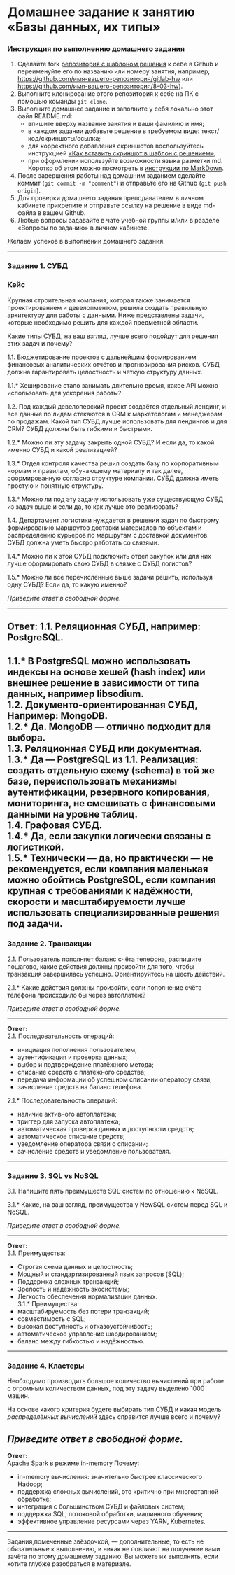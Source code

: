 # Домашнее задание к занятию «Базы данных, их типы»

### Инструкция по выполнению домашнего задания

1. Сделайте fork [репозитория c шаблоном решения](https://github.com/netology-code/sys-pattern-homework) к себе в Github и переименуйте его по названию или номеру занятия, например, https://github.com/имя-вашего-репозитория/gitlab-hw или https://github.com/имя-вашего-репозитория/8-03-hw).
2. Выполните клонирование этого репозитория к себе на ПК с помощью команды `git clone`.
3. Выполните домашнее задание и заполните у себя локально этот файл README.md:
    - впишите вверху название занятия и ваши фамилию и имя;
    - в каждом задании добавьте решение в требуемом виде: текст/код/скриншоты/ссылка;
    - для корректного добавления скриншотов воспользуйтесь инструкцией [«Как вставить скриншот в шаблон с решением»](https://github.com/netology-code/sys-pattern-homework/blob/main/screen-instruction.md);
    - при оформлении используйте возможности языка разметки md. Коротко об этом можно посмотреть в [инструкции по MarkDown](https://github.com/netology-code/sys-pattern-homework/blob/main/md-instruction.md).
4. После завершения работы над домашним заданием сделайте коммит (`git commit -m "comment"`) и отправьте его на Github (`git push origin`).
5. Для проверки домашнего задания преподавателем в личном кабинете прикрепите и отправьте ссылку на решение в виде md-файла в вашем Github.
6. Любые вопросы задавайте в чате учебной группы и/или в разделе «Вопросы по заданию» в личном кабинете.

Желаем успехов в выполнении домашнего задания.

---

### Задание 1. СУБД

### Кейс
Крупная строительная компания, которая также занимается проектированием и девелопментом, решила создать
правильную архитектуру для работы с данными. Ниже представлены задачи, которые необходимо решить для
каждой предметной области.

Какие типы СУБД, на ваш взгляд, лучше всего подойдут для решения этих задач и почему?

1.1. Бюджетирование проектов с дальнейшим формированием финансовых аналитических отчётов и прогнозирования рисков.
СУБД должна гарантировать целостность и чёткую структуру данных.

1.1.* Хеширование стало занимать длительно время, какое API можно использовать для ускорения работы?

1.2. Под каждый девелоперский проект создаётся отдельный лендинг, и все данные по лидам стекаются в CRM к
маркетологам и менеджерам по продажам. Какой тип СУБД лучше использовать для лендингов и для CRM?
СУБД должны быть гибкими и быстрыми.

1.2.* Можно ли эту задачу закрыть одной СУБД? И если да, то какой именно СУБД и какой реализацией?

1.3.* Отдел контроля качества решил создать базу по корпоративным нормам и правилам, обучающему материалу
и так далее, сформированную согласно структуре компании. СУБД должна иметь простую и понятную структуру.

1.3.* Можно ли под эту задачу использовать уже существующую СУБД из задач выше и если да, то как лучше это
реализовать?

1.4. Департамент логистики нуждается в решении задач по быстрому формированию маршрутов доставки материалов
по объектам и распределению курьеров по маршрутам с доставкой документов. СУБД должна уметь быстро работать
со связями.

1.4.* Можно ли к этой СУБД подключить отдел закупок или для них лучше сформировать свою СУБД в связке с СУБД
логистов?

1.5.* Можно ли все перечисленные выше задачи решить, используя одну СУБД? Если да, то какую именно?

*Приведите ответ в свободной форме.*  

---
**Ответ:**
1.1. Реляционная СУБД, например: PostgreSQL.  
---
1.1.* В PostgreSQL можно использовать индексы на основе хешей (hash index) или внешнее решение в зависимости от типа данных, например libsodium.  
1.2. Документо-ориентированная СУБД, Например: MongoDB.  
1.2.* Да. MongoDB — отлично подходит для выбора.  
1.3. Реляционная СУБД или документная.  
1.3.* Да — PostgreSQL из 1.1. Реализация: создать отдельную схему (schema) в той же базе, переиспользовать механизмы аутентификации, резервного копирования, мониторинга, не смешивать с финансовыми данными на уровне таблиц.  
1.4. Графовая СУБД.  
1.4.* Да, если закупки логически связаны с логистикой.  
1.5.* Технически — да, но практически — не рекомендуется, если компания маленькая можно обойтись PostgreSQL, если компания крупная с требованиями к надёжности, скорости и масштабируемости лучше использовать специализированные решения под задачи.  
---

### Задание 2. Транзакции

2.1. Пользователь пополняет баланс счёта телефона, распишите пошагово, какие действия должны произойти для того, чтобы
транзакция завершилась успешно. Ориентируйтесь на шесть действий.

2.1.* Какие действия должны произойти, если пополнение счёта телефона происходило бы через автоплатёж?

*Приведите ответ в свободной форме.*  

---
**Ответ:**  
2.1. Последовательность операций:  
- инициация пополнения пользователем;  
- аутентификация и проверка данных;  
- выбор и подтверждение платёжного метода;  
- списание средств с платёжного средства;  
- передача информации об успешном списании оператору связи;  
- зачисление средств на баланс телефона.  

2.1.* Последовательность операций:  
- наличие активного автоплатежа;  
- триггер для запуска автоплатежа;  
- автоматическая проверка данных и доступности средств;  
- автоматическое списание средств;  
- уведомление оператора связи о списании;  
- зачисление средств и уведомление пользователя.  
---

### Задание 3. SQL vs NoSQL

3.1. Напишите пять преимуществ SQL-систем по отношению к NoSQL.

3.1.* Какие, на ваш взгляд, преимущества у NewSQL систем перед SQL и NoSQL.

*Приведите ответ в свободной форме.*  

---
**Ответ:**  
3.1. Преимущества:  
- Строгая схема данных и целостность;  
- Мощный и стандартизированный язык запросов (SQL);  
- Поддержка сложных транзакций;  
- Зрелость и надёжность экосистемы;  
- Легкость обеспечения нормализации данных.  
3.1.*  Преимущества:  
- масштабируемость без потери транзакций;  
- совместимость с SQL;  
- высокая доступность и отказоустойчивость;  
- автоматическое управление шардированием;  
- баланс между гибкостью и надёжностью.  
---

### Задание 4. Кластеры

Необходимо производить большое количество вычислений при работе с огромным количеством данных, под эту задачу
выделено 1000 машин.

На основе какого критерия будете выбирать тип СУБД и какая модель *распределённых вычислений*
здесь справится лучше всего и почему?

*Приведите ответ в свободной форме.*  
---
**Ответ:**  
Apache Spark в режиме in-memory
Почему:  
- in-memory вычисления: значительно быстрее классического Hadoop;  
- поддержка сложных вычислений, это критично при многоэтапной обработке;  
- интеграция с большинством СУБД и файловых систем;  
- поддержка SQL, потоковой обработки, машинного обучения;  
- эффективное управление ресурсами через YARN, Kubernetes.  



---

Задания,помеченные звёздочкой, — дополнительные, то есть не обязательные к выполнению, и никак не повлияют на получение вами зачёта по этому домашнему заданию. Вы можете их выполнить, если хотите глубже разобраться в материале.